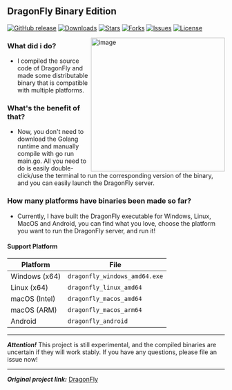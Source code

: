 ## DragonFly Binary Edition

[![GitHub release](https://img.shields.io/github/v/release/FanYaRou/dragonfly-binary?style=flat-square)]()
[![Downloads](https://img.shields.io/github/downloads/FanYaRou/dragonfly-binary/total?style=flat-square)]()
[![Stars](https://img.shields.io/github/stars/FanYaRou/dragonfly-binary?style=flat-square)]()
[![Forks](https://img.shields.io/github/forks/FanYaRou/dragonfly-binary?style=flat-square)]()
[![Issues](https://img.shields.io/github/issues/FanYaRou/dragonfly-binary?style=flat-square)]()
[![License](https://img.shields.io/github/license/FanYaRou/dragonfly-binary?style=flat-square)]()

<img height="310" alt="image" src="https://user-images.githubusercontent.com/16114089/121805566-0cd81280-cc4c-11eb-9b7d-b5f8a6db4f8d.png" align="right">

### What did i do?
- I compiled the source code of DragonFly and made some distributable binary that is compatible with multiple platforms.

### What's the benefit of that?
- Now, you don't need to download the Golang runtime and manually compile with go run main.go. All you need to do is easily double-click/use the terminal to run the corresponding version of the binary, and you can easily launch the DragonFly server.
  
### How many platforms have binaries been made so far?
- Currently, I have built the DragonFly executable for Windows, Linux, MacOS and Android, you can find what you love, choose the platform you want to run the DragonFly server, and run it!

#### Support Platform
| Platform       | File                          |
|----------------|-------------------------------|
| Windows (x64)  | `dragonfly_windows_amd64.exe` |
| Linux (x64)    | `dragonfly_linux_amd64`       |
| macOS (Intel)  | `dragonfly_macos_amd64`       |
| macOS (ARM)    | `dragonfly_macos_arm64`       |
| Android        | `dragonfly_android`           |

---

***Attention!*** This project is still experimental, and the compiled binaries are uncertain if they will work stably. If you have any questions, please file an issue now!

---

***Original project link:*** [DragonFly](https://github.com/df-mc/dragonfly/)
